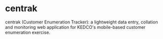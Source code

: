 # centrak

centrak (Customer Enumeration Tracker): a lightweight data entry, collation and monitoring web application for KEDCO's mobile-based customer enumeration exercise.

